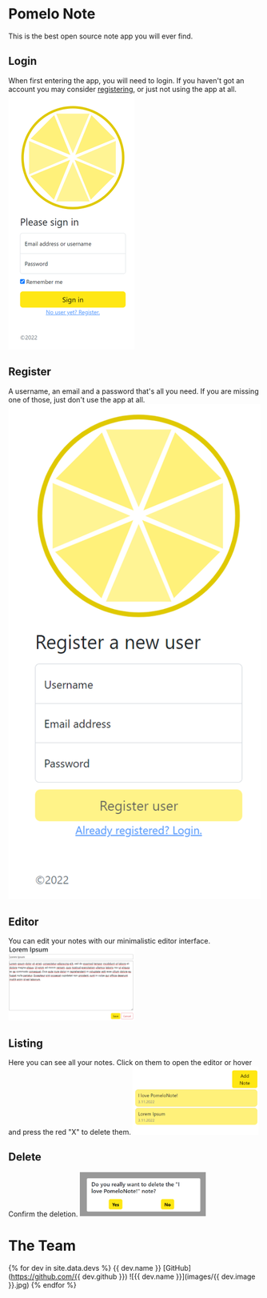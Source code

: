 # Pomelo Note

This is the best open source note app you will ever find.

## Login
When first entering the app, you will need to login. If you haven't got an account you may consider [registering](#register), or just not using the app at all.
<img src="images/login.png" width="50%" />

## Register
A username, an email and a password that's all you need. If you are missing one of those, just don't use the app at all. 
<img src="images/register.png" />

## Editor
You can edit your notes with our minimalistic editor interface.
<img src="images/editor.png" width="50%" />

## Listing
Here you can see all your notes. Click on them to open the editor or hover and press the red "X" to delete them.
<img src="images/listing.png" width="50%" />

## Delete
Confirm the deletion.
<img src="images/delete.png" width="50%" />

# The Team
{% for dev in site.data.devs %}
  {{ dev.name }}
  [GitHub](https://github.com/{{ dev.github }}) 
  ![{{ dev.name }}](images/{{ dev.image }}.jpg)
{% endfor %}

